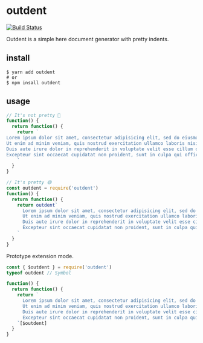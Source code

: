 # outdent

[![Build Status](https://travis-ci.org/kamataryo/outdent.svg?branch=master)](https://travis-ci.org/kamataryo/outdent)

Outdent is a simple here document generator with pretty indents.

## install

```shell
$ yarn add outdent
# or
$ npm insall outdent
```

## usage

```javascript
// It's not pretty 🤔
function() {
  return function() {
    return `
Lorem ipsum dolor sit amet, consectetur adipisicing elit, sed do eiusmod tempor incididunt ut labore et dolore magna aliqua.
Ut enim ad minim veniam, quis nostrud exercitation ullamco laboris nisi ut aliquip ex ea commodo consequat.
Duis aute irure dolor in reprehenderit in voluptate velit esse cillum dolore eu fugiat nulla pariatur.
Excepteur sint occaecat cupidatat non proident, sunt in culpa qui officia deserunt mollit anim id est laborum.
    `
  }
}
```

```javascript
// It's pretty 😄
const outdent = require('outdent')
function() {
  return function() {
    return outdent`
      Lorem ipsum dolor sit amet, consectetur adipisicing elit, sed do eiusmod tempor incididunt ut labore et dolore magna aliqua.
      Ut enim ad minim veniam, quis nostrud exercitation ullamco laboris nisi ut aliquip ex ea commodo consequat.
      Duis aute irure dolor in reprehenderit in voluptate velit esse cillum dolore eu fugiat nulla pariatur.
      Excepteur sint occaecat cupidatat non proident, sunt in culpa qui officia deserunt mollit anim id est laborum.
    `
  }
}
```

Prototype extension mode.

```javascript
const { $outdent } = require('outdent')
typeof outdent // Symbol

function() {
  return function() {
    return `
      Lorem ipsum dolor sit amet, consectetur adipisicing elit, sed do eiusmod tempor incididunt ut labore et dolore magna aliqua.
      Ut enim ad minim veniam, quis nostrud exercitation ullamco laboris nisi ut aliquip ex ea commodo consequat.
      Duis aute irure dolor in reprehenderit in voluptate velit esse cillum dolore eu fugiat nulla pariatur.
      Excepteur sint occaecat cupidatat non proident, sunt in culpa qui officia deserunt mollit anim id est laborum.
    `[$outdent]
  }
}
```
